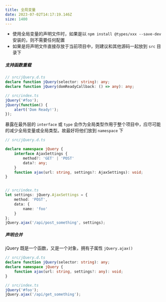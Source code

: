 ```yaml
---
title: 全局变量
date: 2023-07-02T14:17:19.146Z
size: 1400
---
```

- 使用全局变量的声明文件时，如果是以 `npm install @types/xxx --save-dev` 安装的，则不需要任何配置
- 如果是将声明文件直接存放于当前项目中，则建议和其他源码一起放到 `src` 目录下

##### 支持函数重载

```typescript
// src/jQuery.d.ts
declare function jQuery(selector: string): any;
declare function jQuery(domReadyCallback: () => any): any;

// src/index.ts
jQuery('#foo');
jQuery(function() {
    alert('Dom Ready!');
});
```

暴露在最外层的 `interface` 或 `type` 会作为全局类型作用于整个项目中，应尽可能的减少全局变量或全局类型。故最好将他们放到 `namespace` 下

```typescript
// src/jQuery.d.ts

declare namespace jQuery {
    interface AjaxSettings {
        method?: 'GET' | 'POST'
        data?: any;
    }
    function ajax(url: string, settings?: AjaxSettings): void;
}


// src/index.ts
let settings: jQuery.AjaxSettings = {
    method: 'POST',
    data: {
        name: 'foo'
    }
};
jQuery.ajax('/api/post_something', settings);
```

##### 声明合并

 jQuery 既是一个函数，又是一个对象，拥有子属性 `jQuery.ajax()`

```typescript
// src/jQuery.d.ts
declare function jQuery(selector: string): any;
declare namespace jQuery {
    function ajax(url: string, settings?: any): void;
}

// src/index.ts
jQuery('#foo');
jQuery.ajax('/api/get_something');
```

